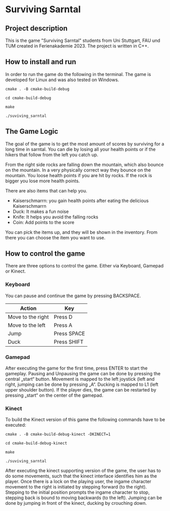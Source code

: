 # Surviving Sarntal

## Project description
This is the game "Surviving Sarntal" students from Uni Stuttgart, FAU und TUM created in Ferienakademie 2023. The project is written in C++.

## How to install and run
In order to run the game do the following in the terminal. The game is developed for Linux and was also tested on Windows.


`cmake . -B cmake-build-debug`

`cd cmake-build-debug`

`make`

`./suviving_sarntal`

## The Game Logic

The goal of the game is to get the most amount of scores by surviving for a long time in sarntal. 
You can die by losing all your health points or if the hikers that follow from the left you catch up. 

From the right side rocks are falling down the mountain, which also bounce on the mountain. 
In a very physically correct way they bounce on the mountain.
You loose health points if you are hit by rocks. If the rock is bigger you lose more health points. 

There are also items that can help you. 
- Kaiserschmarrn:  you gain health points after eating the delicious Kaiserschmarrn
- Duck: It makes a fun noise 
- Knife: It helps you avoid the falling rocks 
- Coin: Add points to the score

You can pick the items up, and they will be shown in the inventory. From there you can choose the item you want to use. 


## How to control the game

There are three options to control the game. Either via Keyboard, Gamepad or Kinect. 

### Keyboard

You can pause and continue the game by pressing BACKSPACE.

| Action            | Key         |
|-------------------|-------------|
| Move to the right | Press D     |
| Move to the left  | Press A     |
| Jump              | Press SPACE |
| Duck              | Press SHIFT |


### Gamepad
After executing the game for the first time, press ENTER to start the gameplay.
Pausing and Unpausing the game can be done by pressing the central „start“ button.
Movement is mapped to the left joystick (left and right, jumping can be done by pressing „A“. Ducking is mapped to L1 (left upper shoulder button).
If the player dies, the game can be restarted by pressing „start“ on the center of the gamepad.

### Kinect
To build the Kinect version of this game the following commands have to be executed:  

`cmake . -B cmake-build-debug-kinect -DKINECT=1`

`cd cmake-build-debug-kinect`

`make`

`./suviving_sarntal`


After executing the kinect supporting version of the game, the user has to do some movements, such that the kinect interface identifies him as the player.
Once there is a lock on the playing user, the ingame character movement to the right is initiated by stepping forward (to the right).
Stepping to the initial position prompts the ingame character to stop, stepping back is bound to moving backwards (to the left).
Jumping can be done by jumping in front of the kinect, ducking by crouching down.
